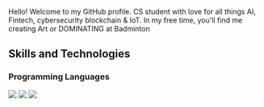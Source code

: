 Hello! Welcome to my GitHub profile. CS student with love for all things AI, Fintech, cybersecurity blockchain & IoT. In my free time, you'll find me creating Art or DOMINATING at Badminton

## Skills and Technologies

### Programming Languages
[<img src="https://img.shields.io/badge/JavaScript-323330?style=for-the-badge&logo=javascript" />](https://developer.mozilla.org/en-US/docs/Web/JavaScript)
[<img src="https://img.shields.io/badge/HTML5-E34F26?style=for-the-badge&logo=html5&logoColor=white" />](https://developer.mozilla.org/en-US/docs/Web/Guide/HTML/HTML5)
[<img src="https://img.shields.io/badge/CSS3-1572B6?style=for-the-badge&logo=css3&logoColor=white" />](https://developer.mozilla.org/en-US/docs/Web/CSS)
